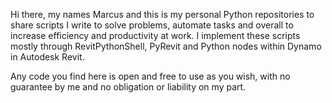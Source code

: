 Hi there, my names Marcus and this is my personal Python repositories to share scripts I write to solve problems, automate tasks and overall to increase efficiency and productivity at work. I implement these scripts mostly through RevitPythonShell, PyRevit and Python nodes within Dynamo in Autodesk Revit.   

Any code you find here is open and free to use as you wish, with no guarantee by me and no obligation or liability on my part. 

